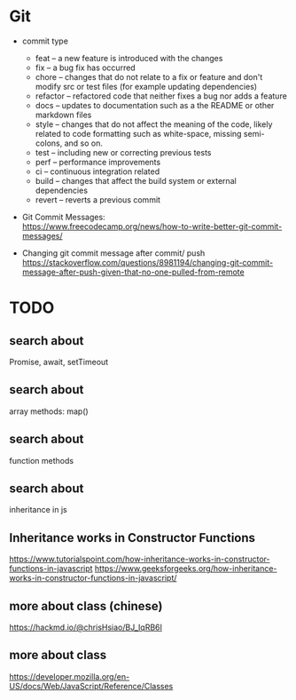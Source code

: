 # Git
- commit type
    - feat – a new feature is introduced with the changes
    - fix – a bug fix has occurred
    - chore – changes that do not relate to a fix or feature and don't modify src or test files (for example updating dependencies)
    - refactor – refactored code that neither fixes a bug nor adds a feature
    - docs – updates to documentation such as a the README or other markdown files
    - style – changes that do not affect the meaning of the code, likely related to code formatting such as white-space, missing semi-colons, and so on.
    - test – including new or correcting previous tests
    - perf – performance improvements
    - ci – continuous integration related
    - build – changes that affect the build system or external dependencies
    - revert – reverts a previous commit

- Git Commit Messages:  
https://www.freecodecamp.org/news/how-to-write-better-git-commit-messages/  
- Changing git commit message after commit/ push  
https://stackoverflow.com/questions/8981194/changing-git-commit-message-after-push-given-that-no-one-pulled-from-remote  

# TODO
## search about
Promise, await, setTimeout
## search about
array methods: map()
## search about
function methods
## search about
inheritance in js
## Inheritance works in Constructor Functions
https://www.tutorialspoint.com/how-inheritance-works-in-constructor-functions-in-javascript
https://www.geeksforgeeks.org/how-inheritance-works-in-constructor-functions-in-javascript/
## more about class (chinese)
https://hackmd.io/@chrisHsiao/BJ_IqRB6I
## more about class 
https://developer.mozilla.org/en-US/docs/Web/JavaScript/Reference/Classes